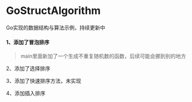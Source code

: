 # GoStructAlgorithm
Go实现的数据结构与算法示例，持续更新中



#### 1、添加了冒泡排序

> main里面新加了一个生成不重复随机数的函数，后续可能会挪到别的地方

2、添加了选择排序



3、添加了快速排序方法，未实现


4、添加插入排序